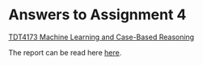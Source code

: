 # Answers to Assignment 4

[TDT4173 Machine Learning and Case-Based Reasoning](https://www.ntnu.edu/studies/courses/TDT4173#tab=omEmnet)

The report can be read here [here](report_assignment_4.pdf).
